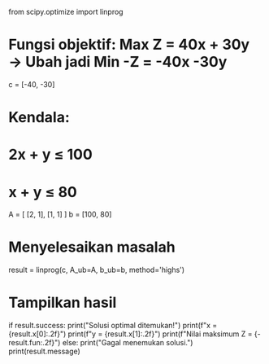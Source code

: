from scipy.optimize import linprog

# Fungsi objektif: Max Z = 40x + 30y → Ubah jadi Min -Z = -40x -30y
c = [-40, -30]

# Kendala:
# 2x + y ≤ 100
# x + y ≤ 80
A = [
    [2, 1],
    [1, 1]
]
b = [100, 80]

# Menyelesaikan masalah
result = linprog(c, A_ub=A, b_ub=b, method='highs')

# Tampilkan hasil
if result.success:
    print("Solusi optimal ditemukan!")
    print(f"x = {result.x[0]:.2f}")
    print(f"y = {result.x[1]:.2f}")
    print(f"Nilai maksimum Z = {-result.fun:.2f}")
else:
    print("Gagal menemukan solusi.")
    print(result.message)
